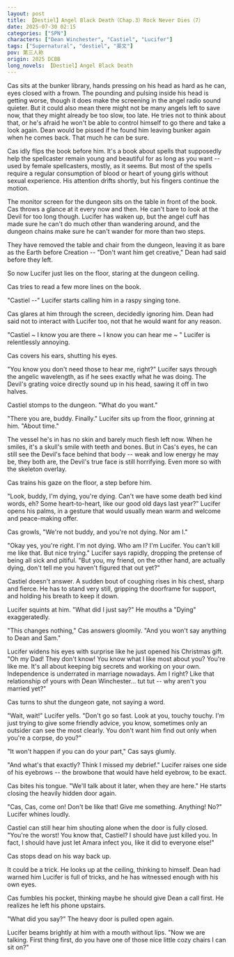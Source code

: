 ```yaml
---
layout: post
title: 【Destiel】Angel Black Death（Chap.3）Rock Never Dies（7）
date: 2025-07-30 02:15
categories: ["SPN"]
characters: ["Dean Winchester", "Castiel", "Lucifer"]
tags: ["Supernatural", "destiel", "英文"]
pov: 第三人称
origin: 2025 DCBB
long_novels: 【Destiel】Angel Black Death
---
```


Cas sits at the bunker library, hands pressing on his head as hard as he can, eyes closed with a frown. The pounding and pulsing inside his head is getting worse, though it does make the screening in the angel radio sound quieter. But it could also mean there might not be many angels left to save now, that they might already be too slow, too late. He tries not to think about that, or he's afraid he won't be able to control himself to go there and take a look again. Dean would be pissed if he found him leaving bunker again when he comes back. That much he can be sure.

Cas idly flips the book before him. It's a book about spells that supposedly help the spellcaster remain young and beautiful for as long as you want -- used by female spellcasters, mostly, as it seems. But most of the spells require a regular consumption of blood or heart of young girls without sexual experience. His attention drifts shortly, but his fingers continue the motion.

The monitor screen for the dungeon sits on the table in front of the book. Cas throws a glance at it every now and then. He can't bare to look at the Devil for too long though. Lucifer has waken up, but the angel cuff has made sure he can't do much other than wandering around, and the dungeon chains make sure he can't wander for more than two steps.

They have removed the table and chair from the dungeon, leaving it as bare as the Earth before Creation -- "Don't want him get creative," Dean had said before they left.

So now Lucifer just lies on the floor, staring at the dungeon ceiling.

Cas tries to read a few more lines on the book.

"Castiel --" Lucifer starts calling him in a raspy singing tone.

Cas glares at him through the screen, decidedly ignoring him. Dean had said not to interact with Lucifer too, not that he would want for any reason.

"Castiel ~ I know you are there ~ I know you can hear me ~ " Lucifer is relentlessly annoying.

Cas covers his ears, shutting his eyes.

"You know you don't need those to hear me, right?" Lucifer says through the angelic wavelength, as if he sees exactly what he was doing. The Devil's grating voice directly sound up in his head, sawing it off in two halves.

Castiel stomps to the dungeon. "What do you want."

"There you are, buddy. Finally." Lucifer sits up from the floor, grinning at him. "About time."

The vessel he's in has no skin and barely much flesh left now. When he smiles, it's a skull's smile with teeth and bones. But in Cas's eyes, he can still see the Devil's face behind that body -- weak and low energy he may be, they both are, the Devil's true face is still horrifying. Even more so with the skeleton overlay.

Cas trains his gaze on the floor, a step before him.

"Look, buddy, I'm dying, you're dying. Can't we have some death bed kind words, eh? Some heart-to-heart, like our good old days last year?" Lucifer opens his palms, in a gesture that would usually mean warm and welcome and peace-making offer.

Cas growls, "We're not buddy, and you're not dying. Nor am I."

"Okay yes, you're right. I'm not dying. Who am I? I'm Lucifer. You can't kill me like that. But nice trying." Lucifer says rapidly, dropping the pretense of being all sick and pitiful. "But you, my friend, on the other hand, are actually dying, don't tell me you haven't figured that out yet?"

Castiel doesn't answer. A sudden bout of coughing rises in his chest, sharp and fierce. He has to stand very still, gripping the doorframe for support, and holding his breath to keep it down.

Lucifer squints at him. "What did I just say?" He mouths a "Dying" exaggeratedly.

"This changes nothing," Cas answers gloomily. "And you won't say anything to Dean and Sam."

Lucifer widens his eyes with surprise like he just opened his Christmas gift. "Oh my Dad! They don't know! You know what I like most about you? You're like me. It's all about keeping big secrets and working on your own. Independence is underrated in marriage nowadays. Am I right? Like that relationship of yours with Dean Winchester... tut tut -- why aren't you married yet?"

Cas turns to shut the dungeon gate, not saying a word.

"Wait, wait!" Lucifer yells. "Don't go so fast. Look at you, touchy touchy. I'm just trying to give some friendly advice, you know, sometimes only an outsider can see the most clearly. You don't want him find out only when you're a corpse, do you?"

"It won't happen if you can do your part," Cas says glumly.

"And what's that exactly? Think I missed my debrief." Lucifer raises one side of his eyebrows -- the browbone that would have held eyebrow, to be exact.

Cas bites his tongue. "We'll talk about it later, when they are here." He starts closing the heavily hidden door again.

"Cas, Cas, come on! Don't be like that! Give me something. Anything! No?" Lucifer whines loudly.

Castiel can still hear him shouting alone when the door is fully closed. "You're the worst! You know that, Castiel? I should have just killed you. In fact, I should have just let Amara infect you, like it did to everyone else!"

Cas stops dead on his way back up.

It could be a trick. He looks up at the ceiling, thinking to himself. Dean had warned him Lucifer is full of tricks, and he has witnessed enough with his own eyes.

Cas fumbles his pocket, thinking maybe he should give Dean a call first. He realizes he left his phone upstairs.

"What did you say?" The heavy door is pulled open again.

Lucifer beams brightly at him with a mouth without lips. "Now we are talking. First thing first, do you have one of those nice little cozy chairs I can sit on?"
